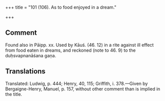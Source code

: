 +++
title = "101 (106). As to food enjoyed in a dream."

+++
## Comment
Found also in Pāipp. xx. Used by Kāuś. (46. 12) in a rite against ill effect from food eaten in dreams, and reckoned (note to 46. 9) to the duḥsvapnanāśana gaṇa.


## Translations
Translated: Ludwig, p. 444; Henry, 40, 115; Griffith, i. 378.—Given by Bergaigne-Henry, Manuel, p. 157, without other comment than is implied in the title.
